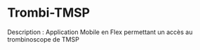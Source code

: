 Trombi-TMSP
===========
Description :
Application Mobile en Flex permettant un accès au trombinoscope de TMSP


